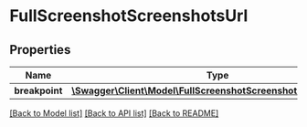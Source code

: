# FullScreenshotScreenshotsUrl

## Properties
Name | Type | Description | Notes
------------ | ------------- | ------------- | -------------
**breakpoint** | [**\Swagger\Client\Model\FullScreenshotScreenshotsUrlBreakpoint**](FullScreenshotScreenshotsUrlBreakpoint.md) |  | [optional] 

[[Back to Model list]](../../README.md#documentation-for-models) [[Back to API list]](../../README.md#documentation-for-api-endpoints) [[Back to README]](../../README.md)

